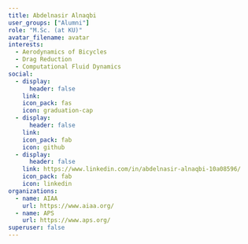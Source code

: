 ```yaml
---
title: Abdelnasir Alnaqbi
user_groups: ["Alumni"]
role: "M.Sc. (at KU)"
avatar_filename: avatar
interests:
  - Aerodynamics of Bicycles
  - Drag Reduction
  - Computational Fluid Dynamics
social:
  - display:
      header: false
    link: 
    icon_pack: fas
    icon: graduation-cap
  - display:
      header: false
    link: 
    icon_pack: fab
    icon: github
  - display:
      header: false
    link: https://www.linkedin.com/in/abdelnasir-alnaqbi-10a08596/
    icon_pack: fab
    icon: linkedin
organizations:
  - name: AIAA
    url: https://www.aiaa.org/
  - name: APS
    url: https://www.aps.org/
superuser: false
---
```

